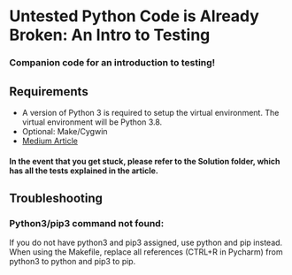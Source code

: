 # Untested Python Code is Already Broken: An Intro to Testing

### Companion code for an introduction to testing!
## Requirements
- A version of Python 3 is required to setup the virtual environment. The virtual environment will be Python 3.8.
- Optional: Make/Cygwin
- [Medium Article](TBD)

#### In the event that you get stuck, please refer to the Solution folder, which has all the tests explained in the article.

## Troubleshooting
### Python3/pip3 command not found:
If you do not have python3 and pip3 assigned, use python and pip instead. When using the Makefile, replace all references (CTRL+R in Pycharm) from python3 to python and pip3 to pip.
